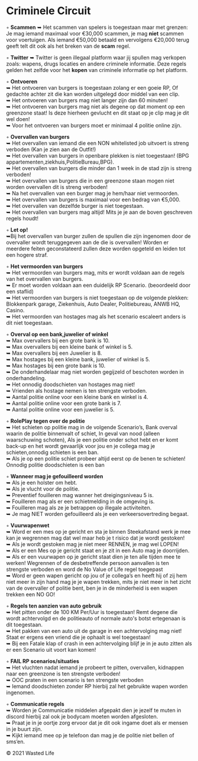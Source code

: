 # Criminele Circuit

◦ <b>Scammen</b> ➥ Het scammen van spelers is toegestaan maar met grenzen: Je mag iemand maximaal voor €30,000 scammen, je mag <b>niet</b> scammen voor voertuigen. Als iemand €50,000 betaald en vervolgens €20,000 terug geeft telt dit ook als het breken van de <b>scam</b> regel.

◦ <b>Twitter</b> ➥ Twitter is geen illegaal platform waar jij spullen mag verkopen zoals: wapens, drugs locaties en andere criminele informatie. Deze regels gelden het zelfde voor het <b>kopen</b> van criminele informatie op het platform.


◦ <b>Ontvoeren</b> <br>
     ➥ Het ontvoeren van burgers is toegestaan zolang er een goeie RP, Of gedachte achter zit die kan worden uitgelegd door middel van een clip. <br>
     ➥ Het ontvoeren van burgers mag niet langer zijn dan 60 minuten! <br>
     ➥ Het ontvoeren van burgers mag niet als degene op dat moment op een greenzone staat!  Is deze hierheen gevlucht en dit staat op je clip mag je dit wel doen!<br>
     ➥ Voor het ontvoeren van burgers moet er minimaal 4 politie online zijn.<br>
    

◦ <b>Overvallen van burgers</b> <br>
     ➥ Het overvallen van iemand die een NON whitelisted job uitvoert is streng verboden (Kan je zien aan de Outfit!)<br> 
     ➥ Het overvallen van burgers in openbare plekken is niet toegestaan! (BPG appartementen,ziekhuis,PolitieBureau,BPG). <br>
     ➥ Het overvallen van burgers die minder dan 1 week in de stad zijn is streng verboden! <br>
     ➥ Het overvallen van burgers die in een greenzone staan mogen niet worden overvallen dit is streng verboden! <br>
     ➥ Na het overvallen van een burger mag je hem/haar niet vermoorden.<br>
     ➥ Het overvallen van burgers is maximaal voor een bedrag van €5,000.<br>
     ➥ Het overvallen van dezelfde burger is niet toegestaan.<br>
     ➥ Het overvallen van burgers mag altijd! Mits je je aan de boven geschreven regels houdt!  <br>
     
◦ <b>Let op!</b><br>
     ➥Bij het overvallen van burger zullen de spullen die zijn ingenomen door de overvaller wordt teruggegeven aan de die is overvallen! Worden er meerdere feiten            geconstateerd zullen deze worden opgeteld en leiden tot een hogere straf.<br>

◦ <b>Het vermoorden van burgers</b><br>
     ➥ Het vermoorden van burgers mag, mits er wordt voldaan aan de regels van het overvallen van burgers.<br>
     ➥ Er moet worden voldaan aan een duidelijk RP Scenario. (beoordeeld door een staflid)<br> 
     ➥ Het vermoorden van burgers is niet toegestaan op de volgende plekken:
        Blokkenpark garage, Ziekenhuis, Auto Dealer, Politiebureau, ANWB HQ, Casino. <br>
     ➥ Het vermoorden van hostages mag als het scenario escaleert anders is dit niet toegestaan.<br> 

◦ <b>Overval op een bank,juwelier of winkel</b> <br>
     ➥ Max overvallers bij een grote bank is 10. <br>
     ➥ Max overvallers bij een kleine bank of winkel is 5. <br>
     ➥ Max overvallers bij een Juwelier is 8. <br>
     ➥ Max hostages bij een kleine bank, juwelier of winkel is 5. <br>
     ➥ Max hostages bij een grote bank is 10.<br>
     ➥ De onderhandelaar mag niet worden gegijzeld of beschoten worden in onderhandeling.<br>
     ➥ Het onnodig doodschieten van hostages mag niet! <br>
     ➥ Vrienden als hostage nemen is ten strengste verboden.<br>
     ➥ Aantal politie online voor een kleine bank en winkel is 4.<br>
     ➥ Aantal politie online voor een grote bank is 7.<br>
     ➥ Aantal politie online voor een juwelier is 5.<br>
     
◦ <b>RolePlay tegen over de politie</b><br>
     ➥ Het schieten op politie mag in de volgende Scenario’s, Bank overval waarin de politie binnenvalt of schiet, In geval van nood (alleen waarschuwing schoten),           Als je een politie onder schot hebt en er komt back-up en het wordt gevaarlijk voor jou en je collega mag je schieten,onnodig schieten is een ban.<br> 
     ➥ Als je op een politie schiet probeer altijd eerst op de benen te schieten! Onnodig politie doodschieten is een ban <br>
   
◦ <b>Wanneer mag je gefouilleerd worden</b><br>
     ➥ Als je een holster om hebt.<br>
     ➥ Als je vlucht voor de politie.<br>
     ➥ Preventief fouilleren mag wanner het dreigingsniveau 5 is.<br>
     ➥ Fouilleren mag als er een schietmelding in de omgeving is.<br>
     ➥ Fouilleren mag als ze je betrappen op illegale activiteiten.<br>
     ➥ Je mag NIET worden gefouilleerd als je een verkeersovertreding begaat.<br>

◦ <b>Vuurwapenwet</b> <br>
     ➥ Word er een mes op je gericht en sta je binnen Steekafstand werk je mee kan je wegrennen mag dat wel maar heb je t risico dat je wordt gestoken! <br>
     ➥ Als je wordt gestoken mag je niet meer RENNEN, je mag wel LOPEN! <br>
     ➥ Als er een Mes op je gericht staat en je zit in een Auto mag je doorrijden.<br>
     ➥ Als er een vuurwapen op je gericht staat dien je ten alle tijden mee te werken! Wegrennen of de desbetreffende persoon aanvallen is ten strengste verboden en           word de No Value of Life regel toegepast<br>
     ➥ Word er geen wapen gericht op jou of je collega’s en heeft hij of zij hem niet meer in zijn hand mag je je wapen trekken, mits je niet meer in het zicht van de        overvaller of politie bent, ben je in de minderheid is een wapen trekken een NO GO! <br>
    
◦ <b>Regels ten aanzien van auto gebruik</b> <br>
     ➥ Het pitten onder de 100 KM Per/Uur is toegestaan! Remt degene die wordt achtervolgd en de politieauto of normale auto's botst ertegenaan is dit toegestaan.<br> 
     ➥ Het pakken van een auto uit de garage in een achtervolging mag niet! Staat er ergens een vriend die je ophaalt is wel toegestaan! <br>
     ➥ Bij een Fatale klap of crash in een achtervolging blijf je in je auto zitten als er een Scenario uit voort kan komen! <br>
     
◦ <b>FAIL RP scenarios/situaties</b>     <br>
     ➥ Het vluchten nadat iemand je probeert te pitten, overvallen, kidnappen naar een greenzone is ten strengste verboden! <br>
     ➥  OOC praten in een scenario is ten strengste verboden <br>
     ➥  Iemand doodschieten zonder RP hierbij zal het gebruikte wapen worden ingenomen.<br>

◦ <b>Communicatie regels</b><br>
     ➥ Worden je Communicatie middelen afgepakt dien je jezelf te muten in discord hierbij zal ook je bodycam moeten worden afgesloten.<br>
     ➥ Praat je in je oortje zorg ervoor dat je dit ook ingame doet als er mensen in je buurt zijn. <br>
     ➥ Kijkt iemand mee op je telefoon dan mag je de politie niet bellen of sms’en.    <br>


© 2021 Wasted Life
